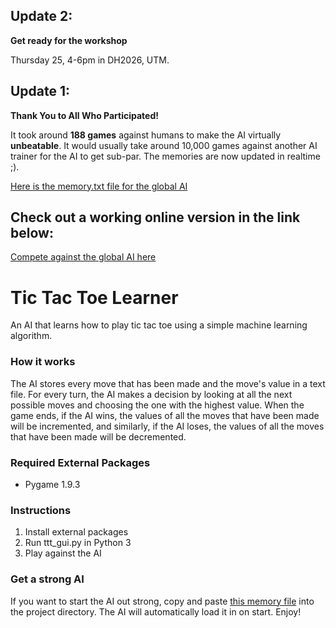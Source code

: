 ## Update 2:
**Get ready for the workshop**

Thursday 25, 4-6pm in DH2026, UTM.


## Update 1:

**Thank You to All Who Participated!**

It took around **188 games** against humans to make the AI virtually **unbeatable**. It would usually take around 10,000 games against another AI trainer for the AI to get sub-par. The memories are now updated in realtime ;).

[Here is the memory.txt file for the global AI](http://www.edmondumolu.me:5851/memory.txt)

## Check out a working online version in the link below:
[Compete against the global AI here](http://edmondumolu.me:5850/)

# Tic Tac Toe Learner
An AI that learns how to play tic tac toe using a simple machine learning algorithm.

### How it works
The AI stores every move that has been made and the move's value in a text file. For every turn, the AI
makes a decision by looking at all the next possible moves and choosing the one with the highest value. 
When the game ends, if the AI wins, the values of all the moves that have been made will be incremented, and
similarly, if the AI loses, the values of all the moves that have been made will be decremented.

### Required External Packages
- Pygame 1.9.3

### Instructions
1. Install external packages
2. Run ttt_gui.py in Python 3
3. Play against the AI

### Get a strong AI
If you want to start the AI out strong, copy and paste [this memory file](http://www.edmondumolu.me:5851/memory.txt) into the project directory. The AI will automatically load it in on start. Enjoy!
